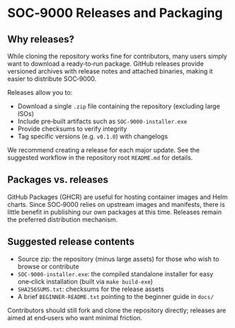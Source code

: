 # SOC‑9000 Releases and Packaging

## Why releases?

While cloning the repository works fine for contributors, many users simply want to download a ready‑to‑run package.  GitHub releases provide versioned archives with release notes and attached binaries, making it easier to distribute SOC‑9000.

Releases allow you to:

- Download a single `.zip` file containing the repository (excluding large ISOs)
- Include pre‑built artifacts such as `SOC-9000-installer.exe`
- Provide checksums to verify integrity
- Tag specific versions (e.g. `v0.1.0`) with changelogs

We recommend creating a release for each major update.  See the suggested workflow in the repository root `README.md` for details.

## Packages vs. releases

GitHub Packages (GHCR) are useful for hosting container images and Helm charts.  Since SOC‑9000 relies on upstream images and manifests, there is little benefit in publishing our own packages at this time.  Releases remain the preferred distribution mechanism.

## Suggested release contents

- Source zip: the repository (minus large assets) for those who wish to browse or contribute
- `SOC-9000-installer.exe`: the compiled standalone installer for easy one‑click installation (built via `make build-exe`)
- `SHA256SUMS.txt`: checksums for the release assets
- A brief `BEGINNER-README.txt` pointing to the beginner guide in `docs/`

Contributors should still fork and clone the repository directly; releases are aimed at end‑users who want minimal friction.